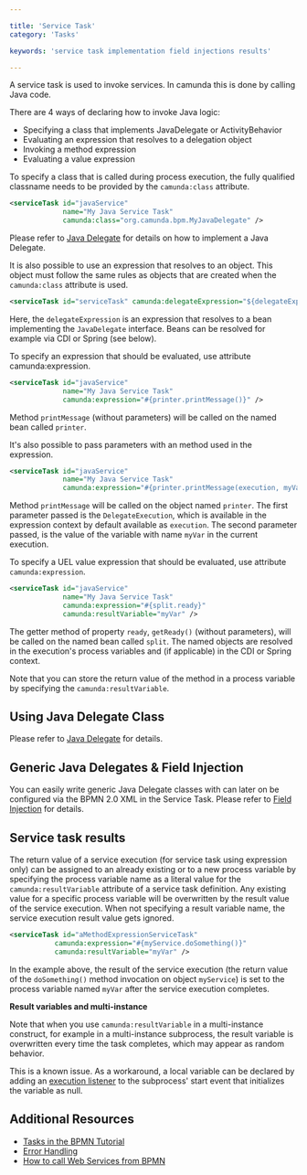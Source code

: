 ```yaml
---

title: 'Service Task'
category: 'Tasks'

keywords: 'service task implementation field injections results'

---
```



A service task is used to invoke services. In camunda this is done by calling Java code.

<div data-bpmn-symbol="servicetask" data-bpmn-symbol-name="Service Task"></div>

There are 4 ways of declaring how to invoke Java logic:

* Specifying a class that implements JavaDelegate or ActivityBehavior
* Evaluating an expression that resolves to a delegation object
* Invoking a method expression
* Evaluating a value expression

To specify a class that is called during process execution, the fully qualified classname needs to be provided by the `camunda:class` attribute.

```xml
<serviceTask id="javaService" 
             name="My Java Service Task" 
             camunda:class="org.camunda.bpm.MyJavaDelegate" />
```

Please refer to [Java Delegate](ref:/guides/user-guide/#process-engine-delegation-code-java-delegate) for details on how to implement a Java Delegate.

It is also possible to use an expression that resolves to an object. This object must follow the same rules as objects that are created when the `camunda:class` attribute is used.

```xml
<serviceTask id="serviceTask" camunda:delegateExpression="${delegateExpressionBean}" />
```
Here, the	`delegateExpression` is an expression that resolves to a bean implementing the `JavaDelegate` interface. Beans can be resolved for example via CDI or Spring (see below).

To specify an expression that should be evaluated, use attribute <class>camunda:expression</class>.

```xml
<serviceTask id="javaService" 
             name="My Java Service Task" 
             camunda:expression="#{printer.printMessage()}" />
```

Method `printMessage` (without parameters) will be called on the named bean called `printer`.

It's also possible to pass parameters with an method used in the expression.

```xml
<serviceTask id="javaService" 
             name="My Java Service Task" 
             camunda:expression="#{printer.printMessage(execution, myVar)}" />
```

Method `printMessage` will be called on the object named `printer`. The first parameter passed is the	`DelegateExecution`, which is available in the expression context by default available as `execution`. The second parameter passed, is the value of the variable with name `myVar` in the current execution.

To specify a UEL value expression that should be evaluated, use attribute `camunda:expression`.

```xml
<serviceTask id="javaService" 
             name="My Java Service Task" 
             camunda:expression="#{split.ready}"
             camunda:resultVariable="myVar" />
```
The getter method of property `ready`,	`getReady()`	(without parameters), will be called on the named bean called `split`. The named objects are resolved in the execution's process variables	and (if applicable) in the CDI or Spring context.

Note that you can store the return value of the method in a process variable by specifying the `camunda:resultVariable`.

## Using Java Delegate Class

Please refer to [Java Delegate](ref:/guides/user-guide/#process-engine-delegation-code-java-delegate) for details.

## Generic Java Delegates & Field Injection

You can easily write generic Java Delegate classes with can later on be configured via the BPMN 2.0 XML in the Service Task. Please refer to [Field Injection](ref:/guides/user-guide/#process-engine-delegation-code-field-injection) for details.

## Service task results

The return value of a service execution (for service task using expression only) can be assigned to an already existing or to a new process variable by specifying the process variable name as a literal value for the `camunda:resultVariable` attribute of a service task definition. Any existing value for a specific process variable will be overwritten by the result value of the service execution. When not specifying a result variable name, the service execution result value gets ignored.

```xml
<serviceTask id="aMethodExpressionServiceTask"
           camunda:expression="#{myService.doSomething()}"
           camunda:resultVariable="myVar" />
```

In the example above, the result of the service execution (the return value of the `doSomething()` method invocation on object `myService`) is set to the process variable named `myVar` after the service execution completes.

<div class="alert alert-warning">
  <strong>Result variables and multi-instance</strong>
  <p>
    Note that when you use <code>camunda:resultVariable</code> in a multi-instance construct, for example in a multi-instance subprocess, the result variable is overwritten every time the task completes, which may appear as random behavior.
  </p>
  <p>
    This is a known issue. As a workaround, a local variable can be declared by adding an <a href="ref:/guides/user-guide/#process-engine-delegation-code-execution-listener">execution listener</a> to the subprocess' start event that initializes the variable as null.
  </p>
</div>

## Additional Resources

* [Tasks in the BPMN Tutorial](http://camunda.org/design/reference.html#!/activities/tasks)
* [Error Handling](https://app.camunda.com/confluence/display/foxUserGuide/Error+Handling)
* [How to call Web Services from BPMN](http://www.bpm-guide.de/2010/12/09/how-to-call-a-webservice-from-bpmn/)
